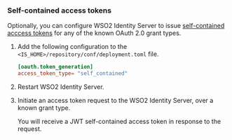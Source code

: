 ### Self-contained access tokens

Optionally, you can configure WSO2 Identity Server to issue [self-contained acccess tokens](../../../references/concepts/authorization/access-token/#self-contained-access-token) for any of the known OAuth 2.0 grant types. 

1. Add the following configuration to the `<IS_HOME>/repository/conf/deployment.toml` file.

    ```toml
    [oauth.token_generation]
    access_token_type= "self_contained" 
    ```

2. Restart WSO2 Identity Server.

3. Initiate an access token request to the WSO2 Identity Server, over a known grant type. 

    You will receive a JWT self-contained access token in response to the request. 